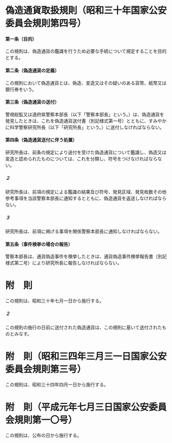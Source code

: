 # 偽造通貨取扱規則（昭和三十年国家公安委員会規則第四号）
#### 第一条（目的）
この規則は、偽造通貨の鑑識を行うため必要な手続について規定することを目的とする。
#### 第二条（偽造通貨の定義）
この規則において偽造通貨とは、偽造、変造又はその疑いのある貨幣、紙幣又は銀行券をいう。
#### 第三条（偽造通貨の送付）
警視総監又は道府県警察本部長（以下「警察本部長」という。）は、偽造通貨を発見したときは、これを偽造通貨送付書（別記様式第一号）とともに、すみやかに科学警察研究所長（以下「研究所長」という。）に送付しなければならない。
#### 第四条（偽造通貨送付に伴う処置）
研究所長は、前条の規定により送付を受けた偽造通貨について鑑識し、偽造又は変造と認められたものについては、これを分類し、符号をつけなければならない。
##### ２
研究所長は、前項の規定による鑑識の結果及び符号、発見区域、発見枚数その他参考事項を当該警察本部長に通知するとともに、偽造通貨を返送しなければならない。
##### ３
研究所長は、前項に掲げる事項を関係警察本部長に通知しなければならない。
#### 第五条（事件検挙の場合の報告）
警察本部長は、通貨偽造事件を検挙したときは、通貨偽造事件検挙報告書（別記様式第二号）により研究所長に報告しなければならない。
# 附　則
この規則は、昭和三十年七月一日から施行する。
##### ２
この規則の施行の日前に送付された偽造通貨は、この規則に基いて送付されたものとみなす。
# 附　則（昭和三四年三月三一日国家公安委員会規則第三号）
この規則は、昭和三十四年四月一日から施行する。
# 附　則（平成元年七月三日国家公安委員会規則第一〇号）
この規則は、公布の日から施行する。
